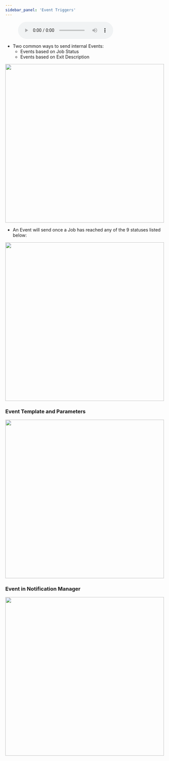 ```yaml
---
sidebar_panel: 'Event Triggers'
---
```


<figure>
    <audio
        controls
        src="audiobasic/EventTriggers.mp3">
            Your browser does not support the
            <code>audio</code> element.
    </audio>
</figure>

* Two common ways to send internal Events:
    * Events based on Job Status
    * Events based on Exit Description

<a href="imgbasic/350.png" target="_blank"><img src="imgbasic/350.png" width="500"></img></a>


* An Event will send once a Job has reached any of the 9 statuses listed below:  

<a href="imgbasic/351.png" target="_blank"><img src="imgbasic/351.png" width="500"></img></a>

### Event Template and Parameters


<a href="imgbasic/352.png" target="_blank"><img src="imgbasic/352.png" width="500"></img></a>

### Event in Notification Manager

<a href="imgbasic/353.png" target="_blank"><img src="imgbasic/353.png" width="500"></img></a>
